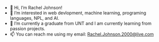 - 👋 Hi, I’m Rachel Johnson!
- 👀 I’m interested in web devlopment, machine learning, programing languages, NPL, and AI.
- 🌱 I’m currently a graduate from UNT and I am currently learning from passion projects.
- 📫 You can reach me using my email: Rachel.Johnson.2000@live.com

<!---
Rachiesqueek/Rachiesqueek is a ✨ special ✨ repository because its `README.md` (this file) appears on your GitHub profile.
You can click the Preview link to take a look at your changes.
--->
